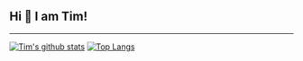 ## Hi 👋 I am Tim!

---

[![Tim's github stats](https://github-readme-stats.vercel.app/api?username=thostetler)](https://github.com/thostetler/github-readme-stats)
[![Top Langs](https://github-readme-stats.vercel.app/api/top-langs/?username=thostetler&layout=compact)](https://github.com/thostetler/github-readme-stats)
